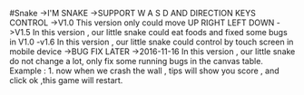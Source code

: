 #Snake
->I'M SNAKE
->SUPPORT W A S D AND DIRECTION KEYS CONTROL
->V1.0
    This version only could move UP RIGHT LEFT DOWN
->V1.5
    In this version , our little snake could eat foods and fixed some bugs in V1.0
-v1.6
    In this version , our little snake could control by touch screen in mobile device
->BUG FIX LATER
->2016-11-16
    In this version , our little snake do not change a lot, only fix some running bugs in the canvas table.
    Example :
      1. now when we crash the wall , tips will show you score , and click ok ,this game will restart.
